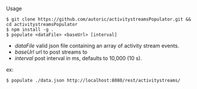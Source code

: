 Usage

```
$ git clone https://github.com/autoric/activitystreamsPopulator.git && cd activitystreamsPopulator
$ npm install -g .
$ populate <dataFile> <baseUrl> [interval]
```

 - *dataFile* valid json file containing an array of activity stream events. 
 - *baseUrl* url to post streams to
 - *interval* post interval in ms, defaults to 10,000 (10 s).

ex: 
```
$ populate ./data.json http://localhost:8080/rest/activitystreams/
```
